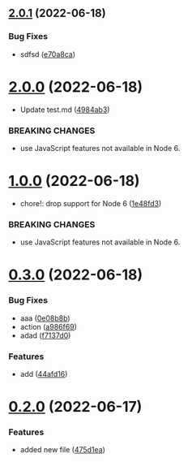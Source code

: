 ## [2.0.1](https://github.com/sarafpradumna/Test-repo/compare/v2.0.0...v2.0.1) (2022-06-18)


### Bug Fixes

* sdfsd ([e70a8ca](https://github.com/sarafpradumna/Test-repo/commit/e70a8cab49c81b3d76e5ae7950db08b1a9d46885))



# [2.0.0](https://github.com/sarafpradumna/Test-repo/compare/v1.0.0...v2.0.0) (2022-06-18)


* Update test.md ([4984ab3](https://github.com/sarafpradumna/Test-repo/commit/4984ab3b5b8dbd7f0593b10dc58865c185f69361))


### BREAKING CHANGES

* use JavaScript features not available in Node 6.



# [1.0.0](https://github.com/sarafpradumna/Test-repo/compare/v0.3.0...v1.0.0) (2022-06-18)


* chore!: drop support for Node 6 ([1e48fd3](https://github.com/sarafpradumna/Test-repo/commit/1e48fd35aad2de6c747755ecbb272f8fb1d200c0))


### BREAKING CHANGES

* use JavaScript features not available in Node 6.



# [0.3.0](https://github.com/sarafpradumna/Test-repo/compare/v0.2.0...v0.3.0) (2022-06-18)


### Bug Fixes

* aaa ([0e08b8b](https://github.com/sarafpradumna/Test-repo/commit/0e08b8b31990033eaf24c090fb105ba2decdbb4d))
* action ([a986f69](https://github.com/sarafpradumna/Test-repo/commit/a986f693adf725f1bed2629a7458f212753ac369))
* adad ([f7137d0](https://github.com/sarafpradumna/Test-repo/commit/f7137d0c50f3b545ef8908f610883da02f30da1a))


### Features

* add ([44afd16](https://github.com/sarafpradumna/Test-repo/commit/44afd163a7bde6ec24257567d89081262858d283))



# [0.2.0](https://github.com/sarafpradumna/Test-repo/compare/v0.1.0...v0.2.0) (2022-06-17)


### Features

* added new file ([475d1ea](https://github.com/sarafpradumna/Test-repo/commit/475d1ea0045d4b5c46f0034b7ff1c97b14816f3f))



